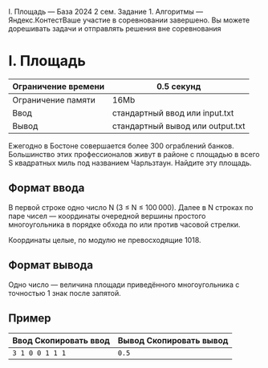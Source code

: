 I. Площадь — База 2024 2 сем. Задание 1. Алгоритмы — Яндекс.КонтестВаше участие в соревновании завершено. Вы можете дорешивать задачи и отправлять решения вне соревнования

# I. Площадь

| Ограничение времени | 0.5 секунд |
| --- | --- |
| Ограничение памяти | 16Mb |
| Ввод | стандартный ввод или input.txt |
| Вывод | стандартный вывод или output.txt |

Ежегодно в Бостоне совершается более 300 ограблений банков. Большинство этих профессионалов живут в районе с площадью в всего
S квадратных миль под названием Чарльзтаун. Найдите эту площадь.

## Формат ввода

В первой строке одно число N (3 ≤ N ≤ 100 000). Далее в N строках по паре чисел — координаты очередной вершины простого многоугольника в порядке обхода по или против часовой стрелки.

Координаты целые, по модулю не превосходящие 1018.

## Формат вывода

Одно число — величина площади приведённого многоугольника с точностью 1 знак после запятой.

## Пример

| Ввод Скопировать ввод | Вывод Скопировать вывод |
| --- | --- |
| `3 1 0 0 1 1 1 ` | `0.5` |
